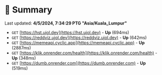 # 📖 Summary
Last updated: **4/5/2024, 7:34:29 PTG "Asia/Kuala_Lumpur"**

- `GET` [https://hst.ujol.dev](https://hst.ujol.dev) - **Up** (694ms)
- `GET` [https://reddviz.ujol.dev](https://reddviz.ujol.dev) - **Up** (642ms)
- `GET` [https://memeapi.cyclic.app](https://memeapi.cyclic.app) - **Up** (2887ms)
- `GET` [https://klik.onrender.com/health](https://klik.onrender.com/health) - **Up** (348ms)
- `GET` [https://dumb.onrender.com](https://dumb.onrender.com) - **Up** (519ms)
